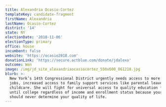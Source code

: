 ```yaml
---
title: Alexandria Ocasio-Cortez
templateKey: candidate-fragment
firstName: Alexandria
lastName: Ocasio-Cortez
district: '14'
state: NY
electionDate: '2018-11-06'
electionType: primary
office: house
incumbent: false
website: 'https://ocasio2018.com'
donationLink: 'https://secure.actblue.com/donate/jdalexo'
outcome: Won
image: /img/jd_site_alexandriaocasiocortez_550x600_061218.jpg
blurb: >-
  New York’s 14th Congressional District urgently needs access to more reliable
  jobs, increased access to family support services like parental leave and free
  childcare. She will fight for universal access to quality education from pre-K
  until college regardless of income and enrollment status because your ZIP code
  should never determine your quality of life.
---
```


